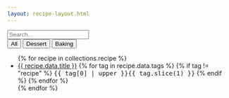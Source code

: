 ```yaml
---
layout: recipe-layout.html
---
```

<input type="text" id="search-input" placeholder="Search..." />
<div id="tag-buttons">
  <button data-tag="all" class="tag-button active">All</button>
  <button data-tag="dessert" class="tag-button">Dessert</button>
  <button data-tag="baking" class="tag-button">Baking</button>
</div>


<ul id="recipe-list">
    {% for recipe in collections.recipe %}
        <li data-tags="{{ recipe.data.tags | join(' ') }}" ><a href="{{ recipe.url | url }}">{{ recipe.data.title }}</a> 
        {% for tag in recipe.data.tags %}
            {% if tag != "recipe" %}
                <kbd>{{ tag[0] | upper }}{{ tag.slice(1) }}</kbd>
            {% endif %}
        {% endfor %}
        </li>
        {% endfor %}
</ul>
<p id="no-results" style="display: none; font-style: italic; color: gray;">
  No matches found.
</p>

<script>
  const searchInput = document.getElementById('search-input');
  const tagButtons = document.querySelectorAll('.tag-button');
  const recipeItems = document.querySelectorAll('#recipe-list li');

  let activeTag = 'all';

  function filterRecipes() {
    const query = searchInput.value.toLowerCase();
    let visibleCount = 0;

    recipeItems.forEach(item => {
      const tags = item.dataset.tags.split(' ');
      const text = item.textContent.toLowerCase();

      const tagMatch = activeTag === 'all' || tags.includes(activeTag);
      const searchMatch = text.includes(query);

      const shouldShow = tagMatch && searchMatch;
      item.style.display = shouldShow ? '' : 'none';

      if (shouldShow) visibleCount++;
    });
    // Show or hide the "no results" message
  document.getElementById('no-results').style.display = visibleCount === 0 ? '' : 'none';
  }

  // 🔍 Search listener
  searchInput.addEventListener('input', filterRecipes);

  // 🏷 Tag buttons listener
  tagButtons.forEach(button => {
    button.addEventListener('click', () => {
      tagButtons.forEach(btn => btn.classList.remove('active'));
      button.classList.add('active');
      activeTag = button.dataset.tag;
      filterRecipes();
    });
  });
</script>